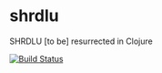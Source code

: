 # shrdlu
SHRDLU [to be] resurrected in Clojure

[![Build Status](https://travis-ci.org/bodza/shrdlu.svg?branch=master)](https://travis-ci.org/bodza/shrdlu)
